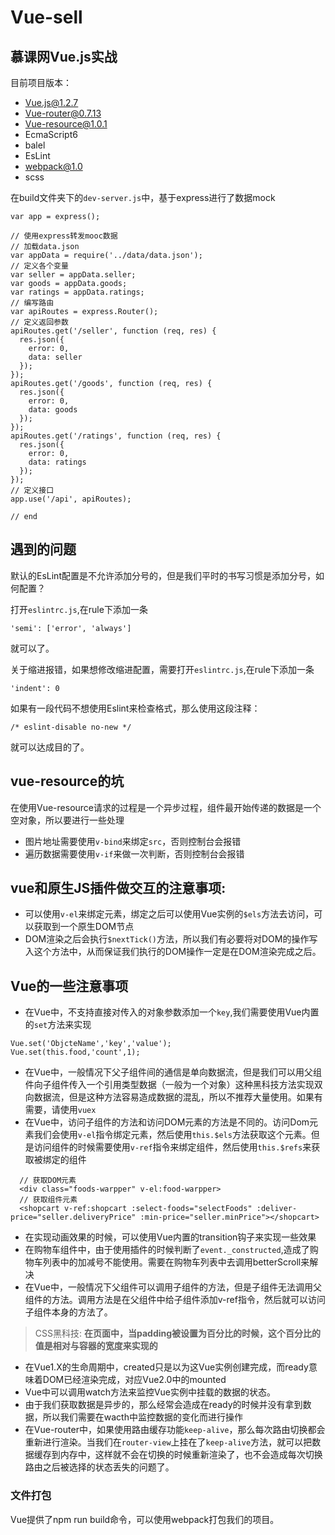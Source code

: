 # Vue-sell
## 慕课网Vue.js实战

目前项目版本：  

 - Vue.js@1.2.7
 - Vue-router@0.7.13
 - Vue-resource@1.0.1
 - EcmaScript6
 - balel
 - EsLint
 - webpack@1.0
 - scss  

在build文件夹下的`dev-server.js`中，基于express进行了数据mock  
```
var app = express();

// 使用express转发mooc数据
// 加载data.json
var appData = require('../data/data.json');
// 定义各个变量
var seller = appData.seller;
var goods = appData.goods;
var ratings = appData.ratings;
// 编写路由
var apiRoutes = express.Router();
// 定义返回参数
apiRoutes.get('/seller', function (req, res) {
  res.json({
    error: 0,
    data: seller
  });
});
apiRoutes.get('/goods', function (req, res) {
  res.json({
    error: 0,
    data: goods
  });
});
apiRoutes.get('/ratings', function (req, res) {
  res.json({
    error: 0,
    data: ratings
  });
});
// 定义接口
app.use('/api', apiRoutes);

// end
```

 ## 遇到的问题  
 默认的EsLint配置是不允许添加分号的，但是我们平时的书写习惯是添加分号，如何配置？  

 打开`eslintrc.js`,在rule下添加一条
 ```
 'semi': ['error', 'always']
 ```  
 就可以了。  

 关于缩进报错，如果想修改缩进配置，需要打开`eslintrc.js`,在rule下添加一条  
 ```
 'indent': 0
 ```  
 如果有一段代码不想使用Eslint来检查格式，那么使用这段注释：
 ```
 /* eslint-disable no-new */
 ```  
 就可以达成目的了。  

 ## vue-resource的坑
 在使用Vue-resource请求的过程是一个异步过程，组件最开始传递的数据是一个空对象，所以要进行一些处理
  - 图片地址需要使用`v-bind`来绑定`src`，否则控制台会报错
  - 遍历数据需要使用`v-if`来做一次判断，否则控制台会报错  

## vue和原生JS插件做交互的注意事项:
  - 可以使用`v-el`来绑定元素，绑定之后可以使用Vue实例的`$els`方法去访问，可以获取到一个原生DOM节点  
  - DOM渲染之后会执行`$nextTick()`方法，所以我们有必要将对DOM的操作写入这个方法中，从而保证我们执行的DOM操作一定是在DOM渲染完成之后。  

## Vue的一些注意事项
 - 在Vue中，不支持直接对传入的对象参数添加一个`key`,我们需要使用Vue内置的`set`方法来实现  
```
Vue.set('ObjcteName','key','value');
Vue.set(this.food,'count',1);
``` 
- 在Vue中，一般情况下父子组件间的通信是单向数据流，但是我们可以用父组件向子组件传入一个引用类型数据（一般为一个对象）这种黑科技方法实现双向数据流，但是这种方法容易造成数据的混乱，所以不推荐大量使用。如果有需要，请使用`vuex`  
- 在Vue中，访问子组件的方法和访问DOM元素的方法是不同的。访问Dom元素我们会使用`v-el`指令绑定元素，然后使用`this.$els`方法获取这个元素。但是访问组件的时候需要使用`v-ref`指令来绑定组件，然后使用`this.$refs`来获取被绑定的组件
```
  // 获取DOM元素
  <div class="foods-warpper" v-el:food-warpper>
  // 获取组件元素
  <shopcart v-ref:shopcart :select-foods="selectFoods" :deliver-price="seller.deliveryPrice" :min-price="seller.minPrice"></shopcart>
```
- 在实现动画效果的时候，可以使用Vue内置的transition钩子来实现一些效果  
- 在购物车组件中，由于使用插件的时候判断了`event._constructed`,造成了购物车列表中的加减号不能使用。需要在购物车列表中去调用betterScroll来解决  
- 在Vue中，一般情况下父组件可以调用子组件的方法，但是子组件无法调用父组件的方法。调用方法是在父组件中给子组件添加v-ref指令，然后就可以访问子组件本身的方法了。

> CSS黑科技: **在页面中，当padding被设置为百分比的时候，这个百分比的值是相对与容器的宽度来实现的**  

 - 在Vue1.X的生命周期中，created只是以为这Vue实例创建完成，而ready意味着DOM已经渲染完成，对应Vue2.0中的mounted  
 - Vue中可以调用watch方法来监控Vue实例中挂载的数据的状态。  
 - 由于我们获取数据是异步的，那么经常会造成在ready的时候并没有拿到数据，所以我们需要在wacth中监控数据的变化而进行操作  
 - 在Vue-router中，如果使用路由缓存功能`keep-alive`，那么每次路由切换都会重新进行渲染。当我们在`router-view`上挂在了`keep-alive`方法，就可以把数据缓存到内存中，这样就不会在切换的时候重新渲染了，也不会造成每次切换路由之后被选择的状态丢失的问题了。  

### 文件打包
Vue提供了npm run build命令，可以使用webpack打包我们的项目。